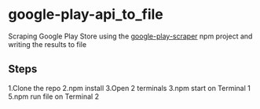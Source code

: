# google-play-api_to_file
Scraping Google Play Store using the [google-play-scraper](https://github.com/facundoolano/google-play-scraper) npm project and writing the results to file
## Steps
1.Clone the repo
2.npm install
3.Open 2 terminals
3.npm start on Terminal 1
5.npm run file on Terminal 2

